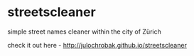 streetscleaner
==============

simple street names cleaner within the city of Zürich

check it out here - http://julochrobak.github.io/streetscleaner

